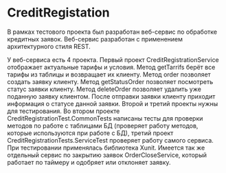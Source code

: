 # CreditRegistation
В рамках тестового проекта был разработан веб-сервис по обработке кредитных заявок. Веб-сервис разработан с применением архитектурного стиля REST. 

У веб-сервиса есть 4  проекта.
Первый проект CreditRegistrationService отображает актуальные тарифы и условия. 
Метод getTarrifs берёт все тарифы из таблицы и возвращает их клиенту.
Метод order позволяет создать заявку клиенту.
Метод getStatusOrder позволяет посмотреть статус заявки клиенту.
Метод deleteOrder позволяет удалить уже поданную заявку клиентом.
После отправки заявки клиенту приходит информация о статусе данной заявки. 
Второй и третий проекты нужны для тестирования. Во втором проекте CreditRegistrationTest.CommonTests написаны тесты для проверки методов по работе с таблицами БД (проверяет работу методов, которые используются при работе с БД),  третий проект CreditRegistrationTests.ServiceTest  проверяет работу самого сервиса.
При тестировании применялась библиотека Xunit.
Имеется так же отдельный сервис по закрытию заявок OrderCloseService, который работает по таймеру и одобряет или отклоняет заявку.
